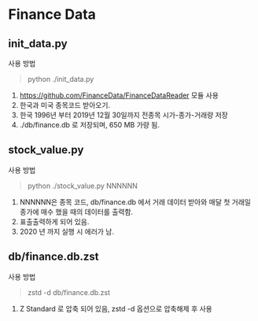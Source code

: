 # Finance Data
## init_data.py
사용 방법
> python ./init_data.py
1. https://github.com/FinanceData/FinanceDataReader 모듈 사용
1. 한국과 미국 종목코드 받아오기.
1. 한국 1996년 부터 2019년 12월 30일까지 전종목 시가-종가-거래량 저장
 1. ./db/finance.db 로 저장되며, 650 MB 가량 됨.

## stock_value.py
사용 방법
> python ./stock_value.py NNNNNN
1. NNNNNN은 종목 코드, db/finance.db 에서 거래 데이터 받아와 매달 첫 거래일 종가에 매수 했을 때의 데이터를 출력함.
1. 표출출력하게 되어 있음.
1. 2020 년 까지 실행 시 에러가 남.

## db/finance.db.zst
사용 방법
> zstd -d db/finance.db.zst
1. Z Standard 로 압축 되어 있음, zstd -d  옵션으로 압축해제 후 사용
